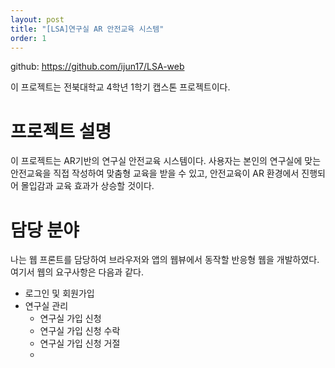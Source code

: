 ```yaml
---
layout: post
title: "[LSA]연구실 AR 안전교육 시스템"
order: 1
---
```


github: <https://github.com/ijun17/LSA-web> 

이 프로젝트는 전북대학교 4학년 1학기 캡스톤 프로젝트이다. 

# 프로젝트 설명

이 프로젝트는 AR기반의 연구실 안전교육 시스템이다. 사용자는 본인의 연구실에 맞는 안전교육을 직접 작성하여 맞춤형 교육을 받을 수 있고, 안전교육이 AR 환경에서 진행되어 몰입감과 교육 효과가 상승할 것이다. 


# 담당 분야

나는 웹 프론트를 담당하여 브라우저와 앱의 웹뷰에서 동작할 반응형 웹을 개발하였다. 여기서 웹의 요구사항은 다음과 같다.


* 로그인 및 회원가입
* 연구실 관리
    * 연구실 가입 신청
    * 연구실 가입 신청 수락
    * 연구실 가입 신청 거절
    * 